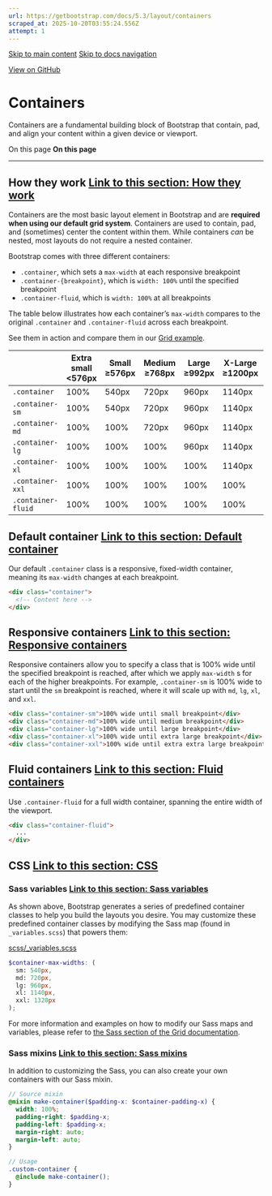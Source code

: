 ```yaml
---
url: https://getbootstrap.com/docs/5.3/layout/containers
scraped_at: 2025-10-20T03:55:24.556Z
attempt: 1
---
```


[Skip to main content](https://getbootstrap.com/docs/5.3/layout/containers/#content) [Skip to docs navigation](https://getbootstrap.com/docs/5.3/layout/containers/#bd-docs-nav)

[View on GitHub](https://github.com/twbs/bootstrap/blob/v5.3.8/site/src/content/docs/layout/containers.mdx "View and edit this file on GitHub")

# Containers

Containers are a fundamental building block of Bootstrap that contain, pad, and align your content within a given device or viewport.

On this page
**On this page**

* * *

## How they work [Link to this section: How they work](https://getbootstrap.com/docs/5.3/layout/containers/\#how-they-work)

Containers are the most basic layout element in Bootstrap and are **required when using our default grid system**. Containers are used to contain, pad, and (sometimes) center the content within them. While containers _can_ be nested, most layouts do not require a nested container.

Bootstrap comes with three different containers:

- `.container`, which sets a `max-width` at each responsive breakpoint
- `.container-{breakpoint}`, which is `width: 100%` until the specified breakpoint
- `.container-fluid`, which is `width: 100%` at all breakpoints

The table below illustrates how each container’s `max-width` compares to the original `.container` and `.container-fluid` across each breakpoint.

See them in action and compare them in our [Grid example](https://getbootstrap.com/docs/5.3/examples/grid/#containers).

|  | Extra small<br><576px | Small<br>≥576px | Medium<br>≥768px | Large<br>≥992px | X-Large<br>≥1200px | XX-Large<br>≥1400px |
| --- | --- | --- | --- | --- | --- | --- |
| `.container` | 100% | 540px | 720px | 960px | 1140px | 1320px |
| `.container-sm` | 100% | 540px | 720px | 960px | 1140px | 1320px |
| `.container-md` | 100% | 100% | 720px | 960px | 1140px | 1320px |
| `.container-lg` | 100% | 100% | 100% | 960px | 1140px | 1320px |
| `.container-xl` | 100% | 100% | 100% | 100% | 1140px | 1320px |
| `.container-xxl` | 100% | 100% | 100% | 100% | 100% | 1320px |
| `.container-fluid` | 100% | 100% | 100% | 100% | 100% | 100% |

## Default container [Link to this section: Default container](https://getbootstrap.com/docs/5.3/layout/containers/\#default-container)

Our default `.container` class is a responsive, fixed-width container, meaning its `max-width` changes at each breakpoint.

```html
<div class="container">
  <!-- Content here -->
</div>

```

## Responsive containers [Link to this section: Responsive containers](https://getbootstrap.com/docs/5.3/layout/containers/\#responsive-containers)

Responsive containers allow you to specify a class that is 100% wide until the specified breakpoint is reached, after which we apply `max-width` s for each of the higher breakpoints. For example, `.container-sm` is 100% wide to start until the `sm` breakpoint is reached, where it will scale up with `md`, `lg`, `xl`, and `xxl`.

```html
<div class="container-sm">100% wide until small breakpoint</div>
<div class="container-md">100% wide until medium breakpoint</div>
<div class="container-lg">100% wide until large breakpoint</div>
<div class="container-xl">100% wide until extra large breakpoint</div>
<div class="container-xxl">100% wide until extra extra large breakpoint</div>

```

## Fluid containers [Link to this section: Fluid containers](https://getbootstrap.com/docs/5.3/layout/containers/\#fluid-containers)

Use `.container-fluid` for a full width container, spanning the entire width of the viewport.

```html
<div class="container-fluid">
  ...
</div>

```

## CSS [Link to this section: CSS](https://getbootstrap.com/docs/5.3/layout/containers/\#css)

### Sass variables [Link to this section: Sass variables](https://getbootstrap.com/docs/5.3/layout/containers/\#sass-variables)

As shown above, Bootstrap generates a series of predefined container classes to help you build the layouts you desire. You may customize these predefined container classes by modifying the Sass map (found in `_variables.scss`) that powers them:

[scss/\_variables.scss](https://github.com/twbs/bootstrap/blob/v5.3.8/scss/_variables.scss)

```scss
$container-max-widths: (
  sm: 540px,
  md: 720px,
  lg: 960px,
  xl: 1140px,
  xxl: 1320px
);

```

For more information and examples on how to modify our Sass maps and variables, please refer to [the Sass section of the Grid documentation](https://getbootstrap.com/docs/5.3/layout/grid#css).

### Sass mixins [Link to this section: Sass mixins](https://getbootstrap.com/docs/5.3/layout/containers/\#sass-mixins)

In addition to customizing the Sass, you can also create your own containers with our Sass mixin.

```scss
// Source mixin
@mixin make-container($padding-x: $container-padding-x) {
  width: 100%;
  padding-right: $padding-x;
  padding-left: $padding-x;
  margin-right: auto;
  margin-left: auto;
}

// Usage
.custom-container {
  @include make-container();
}

```